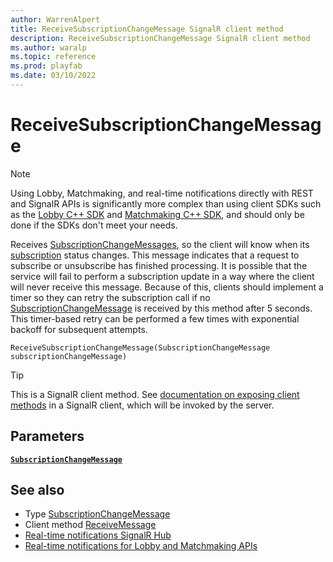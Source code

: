 ```yaml
---
author: WarrenAlpert
title: ReceiveSubscriptionChangeMessage SignalR client method
description: ReceiveSubscriptionChangeMessage SignalR client method
ms.author: waralp
ms.topic: reference
ms.prod: playfab
ms.date: 03/10/2022
---
```


# ReceiveSubscriptionChangeMessage

> [!NOTE]
> Using Lobby, Matchmaking, and real-time notifications directly with REST and
> SignalR APIs is significantly more complex than using client SDKs such as the
> [Lobby C++
> SDK](../../multiplayer/lobby/playfabmultiplayerreference-cpp/pflobby/pflobby_members.md)
> and [Matchmaking C++
> SDK](../../multiplayer/lobby/playfabmultiplayerreference-cpp/pfmatchmaking/pfmatchmaking_members.md),
> and should only be done if the SDKs don't meet your needs.

Receives [SubscriptionChangeMessages](../types/subscription-change-message.md),
so the client will know when its [subscription](../subscribing-to-resources.md)
status changes. This message indicates that a request to subscribe or
unsubscribe has finished processing. It is possible that the service will fail
to perform a subscription update in a way where the client will never receive
this message. Because of this, clients should implement a timer so they can
retry the subscription call if no
[SubscriptionChangeMessage](../types/subscription-change-message.md) is received
by this method after 5 seconds. This timer-based retry can be performed a few
times with exponential backoff for subsequent attempts.

```text
ReceiveSubscriptionChangeMessage(SubscriptionChangeMessage subscriptionChangeMessage)
```

> [!TIP]
> This is a SignalR client method. See [documentation on exposing client
> methods](/aspnet/core/signalr/dotnet-client#call-client-methods-from-hub)
> in a SignalR client, which will be invoked by the server.

## Parameters

[**`SubscriptionChangeMessage`**](../types/subscription-change-message.md)

## See also

- Type [SubscriptionChangeMessage](../types/subscription-change-message.md)
- Client method [ReceiveMessage](receive-message.md)
- [Real-time notifications SignalR Hub](../signalr-hub.md)
- [Real-time notifications for Lobby and Matchmaking APIs](../overview.md)
